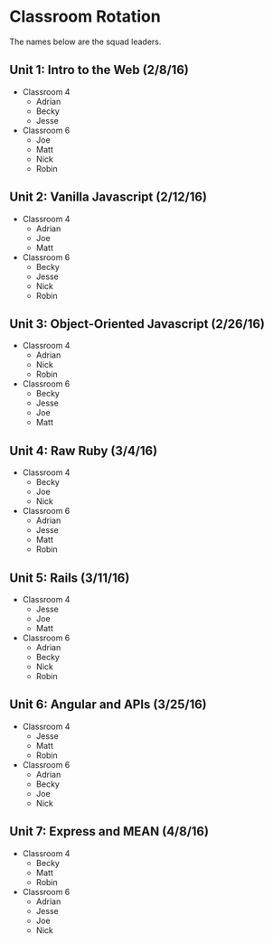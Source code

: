 # Classroom Rotation

The names below are the squad leaders.

## Unit 1: Intro to the Web (2/8/16)

- Classroom 4
  - Adrian
  - Becky
  - Jesse
- Classroom 6
  - Joe
  - Matt
  - Nick
  - Robin

## Unit 2: Vanilla Javascript (2/12/16)

- Classroom 4
  - Adrian
  - Joe
  - Matt
- Classroom 6
  - Becky
  - Jesse
  - Nick
  - Robin

## Unit 3: Object-Oriented Javascript (2/26/16)

- Classroom 4
  - Adrian
  - Nick
  - Robin
- Classroom 6
  - Becky
  - Jesse
  - Joe
  - Matt

## Unit 4: Raw Ruby (3/4/16)

- Classroom 4
  - Becky
  - Joe
  - Nick
- Classroom 6
  - Adrian
  - Jesse
  - Matt
  - Robin

## Unit 5: Rails (3/11/16)

- Classroom 4
  - Jesse
  - Joe
  - Matt
- Classroom 6
  - Adrian
  - Becky
  - Nick
  - Robin

## Unit 6: Angular and APIs (3/25/16)

- Classroom 4
  - Jesse
  - Matt
  - Robin
- Classroom 6
  - Adrian
  - Becky
  - Joe
  - Nick

## Unit 7: Express and MEAN (4/8/16)

- Classroom 4
  - Becky
  - Matt
  - Robin
- Classroom 6
  - Adrian
  - Jesse
  - Joe
  - Nick
